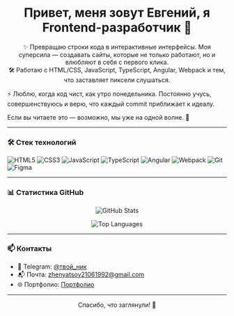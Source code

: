 <h1 align="center">Привет, меня зовут Евгений, я Frontend-разработчик 👋</h1>

<p align="center">
✨ Превращаю строки кода в интерактивные интерфейсы. Моя суперсила — создавать сайты, которые не только работают, но и влюбляют в себя с первого клика.
   <br>
🛠️ Работаю с HTML/CSS, JavaScript, TypeScript, Angular, Webpack и тем, что заставляет пиксели слушаться.
  <br>

⚡ Люблю, когда код чист, как утро понедельника. Постоянно учусь, совершенствуюсь и верю, что каждый commit приближает к идеалу.
<br>

Если вы читаете это — возможно, мы уже на одной волне. 🚀
 
 
</p>

---

### 🛠️ Стек технологий

![HTML5](https://img.shields.io/badge/-HTML5-E34F26?style=for-the-badge&logo=html5&logoColor=fff)
![CSS3](https://img.shields.io/badge/-CSS3-1572B6?style=for-the-badge&logo=css3)
![JavaScript](https://img.shields.io/badge/-JavaScript-F7DF1E?style=for-the-badge&logo=javascript&logoColor=000)
![TypeScript](https://img.shields.io/badge/-TypeScript-3178C6?style=for-the-badge&logo=typescript)
![Angular](https://img.shields.io/badge/-Angular-DD0031?style=for-the-badge&logo=angular&logoColor=fff)
![Webpack](https://img.shields.io/badge/-Webpack-8DD6F9?style=for-the-badge&logo=webpack&logoColor=000)
![Git](https://img.shields.io/badge/-Git-F05032?style=for-the-badge&logo=git&logoColor=fff)
![Figma](https://img.shields.io/badge/-Figma-fff?style=for-the-badge&logo=figma&logoColor=000)

---

### 📊 Статистика GitHub

<p align="center">
  <img src="https://github-readme-stats.vercel.app/api?username=zhenyakhomich&show_icons=true&theme=tokyonight" alt="GitHub Stats" />
</p>

<p align="center">
  <img src="https://github-readme-stats.vercel.app/api/top-langs/?username=zhenyakhomichН&layout=compact&theme=tokyonight" alt="Top Languages" />
</p>

---

### 📫 Контакты

- 💼 Telegram: [@твой_ник](https://t.me/@Zhenyatsoy2106)
- 📬 Почта: zhenyatsoy21061992@gmail.com
- 🌐 Портфолио: [Портфолио](
https://zhenyakhomich.github.io/rsschool-cv-2024-st0/)

---

<p align="center">Спасибо, что заглянули! 🌟</p>

<!--
**ZhenyaKhomich/zhenyakhomich** is a ✨ _special_ ✨ repository because its `README.md` (this file) appears on your GitHub profile.

Here are some ideas to get you started:

- 🔭 I’m currently working on ...
- 🌱 I’m currently learning ...
- 👯 I’m looking to collaborate on ...
- 🤔 I’m looking for help with ...
- 💬 Ask me about ...
- 📫 How to reach me: ...
- 😄 Pronouns: ...
- ⚡ Fun fact: ...
-->
